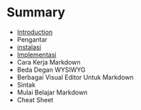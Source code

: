 # Summary

* [Introduction](README.md)
* Pengantar
* [instalasi](instalasi.md)
* [Implementasi](implementasi.md)
* Cara Kerja Markdown
* Beda Degan WYSIWYG
* Berbagai Visual Editor Untuk Markdown
* Sintak
* Mulai Belajar Markdown
* Cheat Sheet

